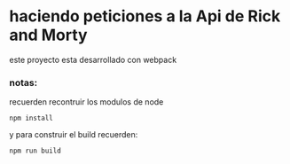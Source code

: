 #  haciendo peticiones a la Api de Rick and Morty

este proyecto esta desarrollado con webpack

### notas:
recuerden recontruir los modulos de node
```
npm install
```
y para construir el build recuerden:
```
npm run build 
```
